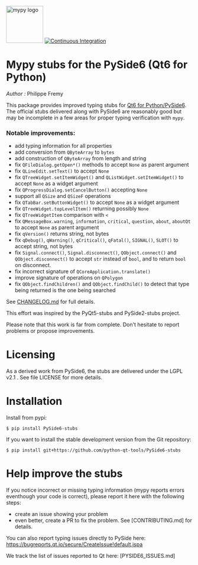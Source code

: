 <img src="http://mypy-lang.org/static/mypy_light.svg" alt="mypy logo" width="100px"/>  [![Continuous Integration](https://github.com/python-qt-tools/PySide6-stubs/actions/workflows/ci.yml/badge.svg)](https://github.com/python-qt-tools/PySide6-stubs/actions/workflows/ci.yml)


# Mypy stubs for the PySide6 (Qt6 for Python)

*Author :* Philippe Fremy

This package provides improved typing stubs for [Qt6 for Python/PySide6](https://pypi.org/project/PySide6/). The 
official stubs delivered along with PySide6 are reasonably good but may be incomplete in a few areas
for proper typing verification with `mypy`.

### Notable improvements:
* add typing information for all properties
* add conversion from `QByteArray` to `bytes`
* add construction of `QByteArray` from length and string
* fix `QFileDialog.getOpen*()` methods to accept `None` as parent argument
* fix `QLineEdit.setText()` to accept `None`
* fix `QTreeWidget.setItemWidget()` and `QListWidget.setItemWidget()` to accept `None` as a widget argument
* fix `QProgressDialog.setCancelButton()` accepting `None`
* support all `QSize` and `QSizeF` operations
* fix `QTabBar.setButtonWidget()` to accept `None` as a widget argument
* fix `QTreeWidget.topLevelItem()` returning possibly `None`
* fix `QTreeWidgetItem` comparison with `<`
* fix `QMessageBox.warning`, `information`, `critical`, `question`, `about`, `aboutQt` to accept `None` as parent argument
* fix `qVersion()` returns string, not bytes
* fix `qDebug()`, `qWarning()`, `qCritical()`, `qFatal()`, `SIGNAL()`, `SLOT()` to accept string, not bytes
* fix `Signal.connect()`, `Signal.disconnect()`, `QObject.connect()` and `QObject.disconnect()` to accept `str` instead
  of `bool`, and to return `bool` on disconnect.
* fix incorrect signature of `QCoreApplication.translate()`
* improve signature of operations on `QPolygon`
* fix `QObject.findChildren()` and `QObject.findChild()` to detect that type being returned is the one being searched


See [CHANGELOG.md](CHANGELOG.md) for full details.

This effort was inspired by the PyQt5-stubs and PySide2-stubs project.

Please note that this work is far from complete. Don't hesitate to report problems or propose improvements.


# Licensing
As a derived work from PySide6, the stubs are delivered under the LGPL v2.1 . See file LICENSE for more details.


# Installation

Install from pypi:

    $ pip install PySide6-stubs


If you want to install the stable development version from the Git repository:

    $ pip install git+https://github.com/python-qt-tools/PySide6-stubs


# Help improve the stubs

If you notice incorrect or missing typing information (mypy reports errors eventhough your code is correct), please report it
here with the following steps:

* create an issue showing your problem
* even better, create a PR to fix the problem. See [CONTRIBUTING.md] for details.

You can also report typing issues directly to PySide here: https://bugreports.qt.io/secure/CreateIssue!default.jspa

We track the list of issues reported to Qt here: [PYSIDE6_ISSUES.md]




